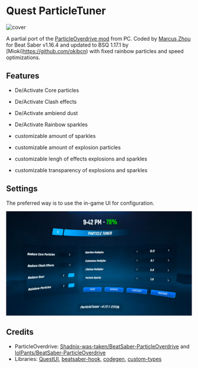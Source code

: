 Quest ParticleTuner
===================

![cover](./cover.gif)

A partial port of the [ParticleOverdrive mod](https://github.com/Shadnix-was-taken/BeatSaber-ParticleOverdrive/commit/68f8eeb9100a88606faabdd875520654993fbcbc) from PC. Coded by [Marcus Zhou](https://github.com/SuperMarcus) for Beat Saber v1.16.4 and updated to BSQ 1.17.1 by [Mioki]https://github.com/okibcn) with fixed rainbow particles and speed optimizations.

## Features

* De/Activate Core particles
* De/Activate Clash effects
* De/Activate ambiend dust
* De/Activate Rainbow sparkles

* customizable amount of sparkles
* customizable amount of explosion particles
* customizable lengh of effects explosions and sparkles
* customizable transparency of explosions and sparkles

## Settings

The preferred way is to use the in-game UI for configuration.

![settings](./settings_screenshot_wide.png)

## Credits

* ParticleOverdrive: [Shadnix-was-taken/BeatSaber-ParticleOverdrive](https://github.com/Shadnix-was-taken/BeatSaber-ParticleOverdrive) and [lolPants/BeatSaber-ParticleOverdrive](https://github.com/lolPants/BeatSaber-ParticleOverdrive)
* Libraries: [QuestUI](https://github.com/darknight1050/questui), [beatsaber-hook](https://github.com/sc2ad/beatsaber-hook), [codegen](https://github.com/sc2ad/BeatSaber-Quest-Codegen), [custom-types](https://github.com/sc2ad/Il2CppQuestTypePatching)
